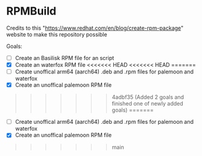 # RPMBuild
Credits to this "https://www.redhat.com/en/blog/create-rpm-package" website to make this repository possible

Goals:
- [ ] Create an Basilisk RPM file for an script
- [X] Create an waterfox RPM file
<<<<<<< HEAD
<<<<<<< HEAD
=======
- [ ] Create unoffical arm64 (aarch64) .deb and .rpm files for palemoon and waterfox
- [X] Create an unoffical palemoon RPM file
>>>>>>> 4adbf35 (Added 2 goals and finished one of newly added goals)
=======
- [ ] Create unoffical arm64 (aarch64) .deb and .rpm files for palemoon and waterfox
- [X] Create an unoffical palemoon RPM file
>>>>>>> main
